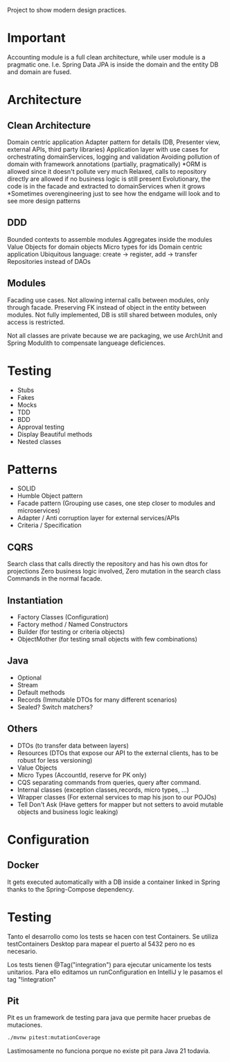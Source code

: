 Project to show modern design practices.

# Important

Accounting module is a full clean architecture, while user module is a pragmatic one.
I.e. Spring Data JPA is inside the domain and the entity DB and domain are fused.

# Architecture

## Clean Architecture

Domain centric application
Adapter pattern for details (DB, Presenter view, external APIs, third party libraries)
Application layer with use cases for orchestrating domainServices, logging and validation
Avoiding pollution of domain with framework annotations (partially, pragmatically)
*ORM is allowed since it doesn't pollute very much
Relaxed, calls to repository directly are allowed if no business logic is still present
Evolutionary, the code is in the facade and extracted to domainServices when it grows
*Sometimes overengineering just to see how the endgame will look and to see more design patterns

## DDD

Bounded contexts to assemble modules
Aggregates inside the modules
Value Objects for domain objects
Micro types for ids
Domain centric application
Ubiquitous language: create -> register, add -> transfer
Repositories instead of DAOs

## Modules

Facading use cases.
Not allowing internal calls between modules, only through facade.
Preserving FK instead of object in the entity between modules.
Not fully implemented, DB is still shared between modules, only access is restricted.

Not all classes are private because we are packaging, we use ArchUnit and Spring Modulith to compensate langueage deficiences.

# Testing

- Stubs
- Fakes
- Mocks
- TDD
- BDD
- Approval testing
- Display Beautiful methods
- Nested classes

# Patterns

- SOLID
- Humble Object pattern
- Facade pattern (Grouping use cases, one step closer to modules and microservices)
- Adapter / Anti corruption layer for external services/APIs
- Criteria / Specification

## CQRS

Search class that calls directly the repository and has his own dtos for projections
Zero business logic involved, Zero mutation in the search class
Commands in the normal facade.

## Instantiation

- Factory Classes (Configuration)
- Factory method / Named Constructors
- Builder (for testing or criteria objects)
- ObjectMother (for testing small objects with few combinations)

## Java

- Optional
- Stream
- Default methods
- Records (Immutable DTOs for many different scenarios)
- Sealed? Switch matchers?

## Others

- DTOs (to transfer data between layers)
- Resources (DTOs that expose our API to the external clients, has to be robust for less versioning)
- Value Objects
- Micro Types (AccountId, reserve for PK only)
- CQS separating commands from queries, query after command.
- Internal classes (exception classes,records, micro types, ...)
- Wrapper classes (For external services to map his json to our POJOs)
- Tell Don't Ask (Have getters for mapper but not setters to avoid mutable objects and business logic leaking)

# Configuration

## Docker

It gets executed automatically with a DB inside a container linked in Spring thanks to the Spring-Compose dependency.

# Testing

Tanto el desarrollo como los tests se hacen con test Containers.
Se utiliza testContainers Desktop para mapear el puerto al 5432 pero no es necesario.

Los tests tienen @Tag("integration") para ejecutar unicamente los tests unitarios.
Para ello editamos un runConfiguration en IntelliJ y le pasamos el tag "!integration"

## Pit

Pit es un framework de testing para java que permite hacer pruebas de mutaciones.

```bash
./mvnw pitest:mutationCoverage
```

Lastimosamente no funciona porque no existe pit para Java 21 todavia.
